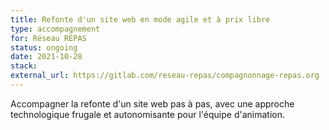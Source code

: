 ```yaml
---
title: Refonte d'un site web en mode agile et à prix libre
type: accompagnement
for: Réseau REPAS
status: ongoing
date: 2021-10-28
stack:
external_url: https://gitlab.com/reseau-repas/compagnonnage-repas.org
---
```


Accompagner la refonte d'un site web pas à pas, avec une approche technologique frugale et autonomisante pour l'équipe d'animation.

<!--more-->
